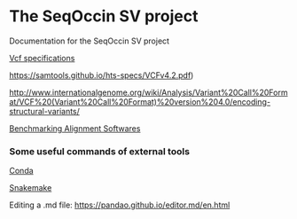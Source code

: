 # The SeqOccin SV project
Documentation for the SeqOccin SV project

[Vcf specifications](VcfSpecifications.md)

https://samtools.github.io/hts-specs/VCFv4.2.pdf)

http://www.internationalgenome.org/wiki/Analysis/Variant%20Call%20Format/VCF%20(Variant%20Call%20Format)%20version%204.0/encoding-structural-variants/


[Benchmarking Alignment Softwares](BenchmarkAlign.md)

### Some useful commands of external tools

[Conda](Conda.md)

[Snakemake](Snakemake.md)





Editing a .md file: https://pandao.github.io/editor.md/en.html



